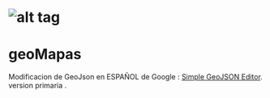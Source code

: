 # ![alt tag](https://raw.github.com/tomscholz/geojson-editor/master/images/logo.gif)

# geoMapas

Modificacion de GeoJson en ESPAÑOL de Google : [Simple GeoJSON Editor](https://google-developers.appspot.com/maps/documentation/utils/geojson/).
version primaria .



